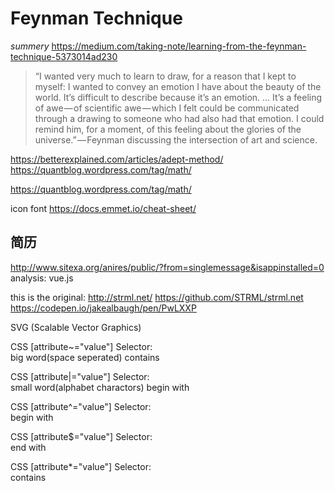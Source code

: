 # Feynman Technique
*summery*
https://medium.com/taking-note/learning-from-the-feynman-technique-5373014ad230

> “I wanted very much to learn to draw, for a reason that I kept to myself: I wanted to convey an emotion I have about the beauty of the world. It’s difficult to describe because it’s an emotion. … It’s a feeling of awe — of scientific awe — which I felt could be communicated through a drawing to someone who had also had that emotion. I could remind him, for a moment, of this feeling about the glories of the universe.” — Feynman discussing the intersection of art and science.


https://betterexplained.com/articles/adept-method/
https://quantblog.wordpress.com/tag/math/

https://quantblog.wordpress.com/tag/math/

icon font
https://docs.emmet.io/cheat-sheet/


##  简历
http://www.sitexa.org/anires/public/?from=singlemessage&isappinstalled=0 analysis: vue.js

this is the original: http://strml.net/ https://github.com/STRML/strml.net
https://codepen.io/jakealbaugh/pen/PwLXXP

SVG (Scalable Vector Graphics) 

CSS [attribute~="value"] Selector:  
big word(space seperated) contains

CSS [attribute|="value"] Selector:  
small word(alphabet charactors) begin with


CSS [attribute^="value"] Selector:  
begin with

CSS [attribute$="value"] Selector:  
end with

CSS [attribute*="value"] Selector:  
contains